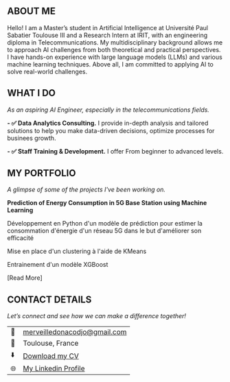 <!--Section 1: Introduce your self-->
## ABOUT ME

Hello! I am a Master’s student in Artificial Intelligence at Université Paul Sabatier Toulouse III and a Research Intern at IRIT, with an engineering diploma in Telecommunications. My multidisciplinary background allows me to approach AI challenges from both theoretical and practical perspectives. I have hands-on experience with large language models (LLMs) and various machine learning techniques. Above all, I am committed to applying AI to solve real-world challenges. 


<!--Mention your top/relevant skills here - core and soft skills-->
## WHAT I DO

*As an aspiring AI Engineer, especially in the telecommunications fields.*

**- ✅ Data Analytics Consulting.**
I provide in-depth analysis and tailored solutions to help you make data-driven decisions, optimize processes for businees growth. 

**- ✅ Staff Training & Development.**
I offer From beginner to advanced levels. 


<!--Section 2: List 3-4 key projects-->
## MY PORTFOLIO 

*A glimpse of some of the projects I've been working on.*

**Prediction of Energy Consumption in 5G Base Station using Machine Learning**

Développement en Python d'un modèle de prédiction pour estimer la consommation d'énergie d'un réseau 5G dans le but d'améliorer son efficacité

Mise en place d'un clustering à l'aide de KMeans

Entrainement d'un modèle XGBoost


[Read More]


## CONTACT DETAILS

*Let’s connect and see how we can make a difference together!*
<table>
  <tbody>
    <tr>
      <td>📧</td>
      <td><a href="mailto:merveilledonacodjo@gmail.com">merveilledonacodjo@gmail.com</a></td>
    </tr>
    <tr>
      <td>📍</td>
      <td>Toulouse, France</td>
    </tr>
    <tr>
      <td>⬇️</td>
      <td><a href="CV_Merveille Dona CODJO.pdf">Download my CV</a></td>
    </tr>
    <tr>
      <td>🌐</td>
      <td><a href="https://www.linkedin.com/in/merveillecodjo">My Linkedin Profile</a></td>
    </tr>

  </tbody>
</table>

   





